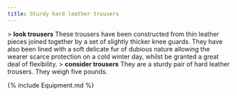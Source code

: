 ```yaml
---
title: Sturdy hard leather trousers
---
```


\> **look trousers**
These trousers have been constructed from thin leather pieces joined
together
by a set of slightly thicker knee guards. They have also been lined with
a soft
delicate fur of dubious nature allowing the wearer scarce protection on
a cold
winter day, whilst be granted a great deal of flexibility.
\> **consider trousers**
They are a sturdy pair of hard leather trousers.
They weigh five pounds.

{% include Equipment.md %}